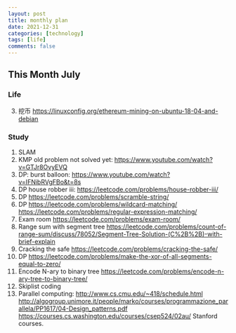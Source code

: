 ```yaml
---
layout: post
title: monthly plan
date: 2021-12-31
categories: [technology]
tags: [life]
comments: false
---
```




## This Month July

### Life

3. 挖币 https://linuxconfig.org/ethereum-mining-on-ubuntu-18-04-and-debian 

### Study
1. SLAM
2. KMP old problem not solved yet:  https://www.youtube.com/watch?v=GTJr8OvyEVQ 
3. DP: burst balloon: https://www.youtube.com/watch?v=IFNibRVgFBo&t=8s 
4. DP house robber iii: https://leetcode.com/problems/house-robber-iii/ 
5. DP https://leetcode.com/problems/scramble-string/ 
6. DP https://leetcode.com/problems/wildcard-matching/ https://leetcode.com/problems/regular-expression-matching/ 
7. Exam room https://leetcode.com/problems/exam-room/ 
8. Range sum with segment tree https://leetcode.com/problems/count-of-range-sum/discuss/78052/Segment-Tree-Solution-(C%2B%2B)-with-brief-explain
9. Cracking the safe https://leetcode.com/problems/cracking-the-safe/ 
10. DP https://leetcode.com/problems/make-the-xor-of-all-segments-equal-to-zero/ 
11. Encode N-ary to binary tree https://leetcode.com/problems/encode-n-ary-tree-to-binary-tree/
12. Skiplist coding
13. Parallel computing: http://www.cs.cmu.edu/~418/schedule.html http://algogroup.unimore.it/people/marko/courses/programmazione_parallela/PP1617/04-Design_patterns.pdf https://courses.cs.washington.edu/courses/csep524/02au/ Stanford courses.